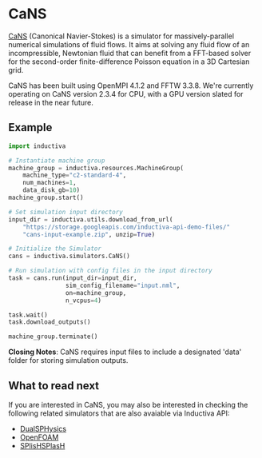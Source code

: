 # CaNS

[CaNS](https://github.com/CaNS-World/CaNS) (Canonical Navier-Stokes) is a
simulator for massively-parallel numerical simulations of fluid flows. It aims
at solving any fluid flow of an incompressible, Newtonian fluid that can benefit
from a FFT-based solver for the second-order finite-difference Poisson equation
in a 3D Cartesian grid.

CaNS has been built using OpenMPI 4.1.2 and FFTW 3.3.8. We're currently
operating on CaNS version 2.3.4 for CPU, with a GPU version slated for release
in the near future.

## Example

```python
import inductiva

# Instantiate machine group
machine_group = inductiva.resources.MachineGroup(
    machine_type="c2-standard-4",
    num_machines=1,
    data_disk_gb=10)
machine_group.start()

# Set simulation input directory
input_dir = inductiva.utils.download_from_url(
    "https://storage.googleapis.com/inductiva-api-demo-files/"
    "cans-input-example.zip", unzip=True)

# Initialize the Simulator
cans = inductiva.simulators.CaNS()

# Run simulation with config files in the input directory
task = cans.run(input_dir=input_dir, 
                sim_config_filename="input.nml",
                on=machine_group,
                n_vcpus=4)

task.wait()
task.download_outputs()

machine_group.terminate()

```

**Closing Notes**: CaNS requires input files to include a designated 'data'
folder for storing simulation outputs.

## What to read next

If you are interested in CaNS, you may also be interested in checking
the following related simulators that are also avaiable via Inductiva API:

* [DualSPHysics](DualSPHysics.md)
* [OpenFOAM](OpenFOAM.md)
* [SPlisHSPlasH](SPlisHSPlasH.md)
